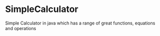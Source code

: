 # SimpleCalculator
Simple Calculator in java which has a range of great functions, equations and operations
